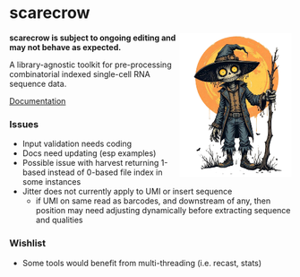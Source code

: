 # scarecrow

<img style="float:right;width:200px;" src="./img/scarecrow.png" alt="scarecrow"/>

**scarecrow is subject to ongoing editing and may not behave as expected.**

A library-agnostic toolkit for pre-processing combinatorial indexed single-cell RNA sequence data.

[Documentation](docs/root.md)

### Issues

* Input validation needs coding  
* Docs need updating (esp examples)
* Possible issue with harvest returning 1-based instead of 0-based file index in some instances
* Jitter does not currently apply to UMI or insert sequence
  - if UMI on same read as barcodes, and downstream of any, then position may need adjusting dynamically before extracting sequence and qualities

### Wishlist

* Some tools would benefit from multi-threading (i.e. recast, stats)
